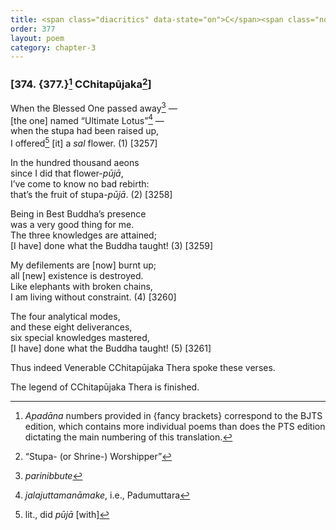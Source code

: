 ```yaml
---
title: <span class="diacritics" data-state="on">C</span><span class="no-diacritics" data-state="off">Ch</span>itapūjaka
order: 377
layout: poem
category: chapter-3
---
```


### \[374. {377.}[^1] <span class="diacritics" data-state="on">C</span><span class="no-diacritics" data-state="off">Ch</span>itapūjaka[^2]\]

When the Blessed One passed away[^3] —  
\[the one\] named “Ultimate Lotus”[^4] —  
when the stupa had been raised up,  
I offered[^5] \[it\] a *sal* flower. (1) \[3257\]

In the hundred thousand aeons  
since I did that flower-*pūjā*,  
I’ve come to know no bad rebirth:  
that’s the fruit of stupa-*pūjā*. (2) \[3258\]

Being in Best Buddha’s presence  
was a very good thing for me.  
The three knowledges are attained;  
\[I have\] done what the Buddha taught! (3) \[3259\]

My defilements are \[now\] burnt up;  
all \[new\] existence is destroyed.  
Like elephants with broken chains,  
I am living without constraint. (4) \[3260\]

The four analytical modes,  
and these eight deliverances,  
six special knowledges mastered,  
\[I have\] done what the Buddha taught! (5) \[3261\]

Thus indeed Venerable <span class="diacritics" data-state="on">C</span><span class="no-diacritics" data-state="off">Ch</span>itapūjaka Thera spoke these verses.

The legend of <span class="diacritics" data-state="on">C</span><span class="no-diacritics" data-state="off">Ch</span>itapūjaka Thera is finished.

[^1]: *Apadāna* numbers provided in {fancy brackets} correspond to the BJTS edition, which contains more individual poems than does the PTS edition dictating the main numbering of this translation.

[^2]: “Stupa- (or Shrine-) Worshipper”

[^3]: *parinibbute*

[^4]: *jalajuttamanāmake*, i.e., Padumuttara

[^5]: lit., did *pūjā* \[with\]

